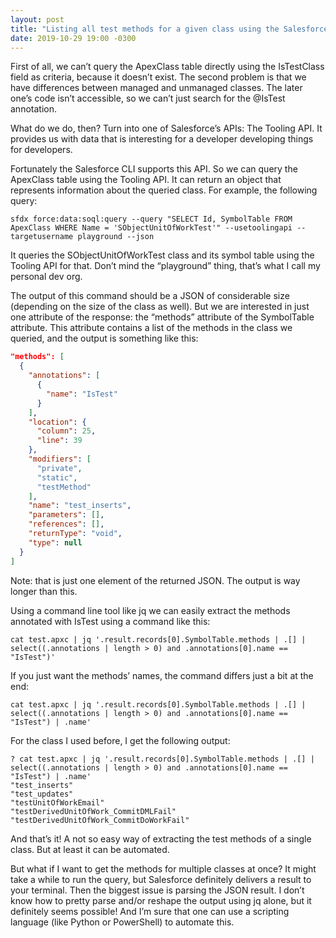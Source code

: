 ```yaml
---
layout: post
title: "Listing all test methods for a given class using the Salesforce CLI and jq"
date: 2019-10-29 19:00 -0300
---
```


First of all, we can’t query the ApexClass table directly using the IsTestClass field as criteria, because it doesn’t exist. The second problem is that we have differences between managed and unmanaged classes. The later one’s code isn’t accessible, so we can’t just search for the @IsTest annotation.

What do we do, then? Turn into one of Salesforce’s APIs: The Tooling API. It provides us with data that is interesting for a developer developing things for developers. 

Fortunately the Salesforce CLI supports this API. So we can query the ApexClass table using the Tooling API. It can return an object that represents information about the queried class. For example, the following query:

`sfdx force:data:soql:query --query "SELECT Id, SymbolTable FROM ApexClass WHERE Name = 'SObjectUnitOfWorkTest'" --usetoolingapi --targetusername playground --json`

It queries the SObjectUnitOfWorkTest class and its symbol table using the Tooling API for that. Don’t mind the “playground” thing, that’s what I call my personal dev org.

The output of this command should be a JSON of considerable size (depending on the size of the class as well). But we are interested in just one attribute of the response: the “methods” attribute of the SymbolTable attribute. This attribute contains a list of the methods in the class we queried, and the output is something like this:

```json
"methods": [
  {
    "annotations": [
      {
        "name": "IsTest"
      }
    ],
    "location": {
      "column": 25,
      "line": 39
    },
    "modifiers": [
      "private",
      "static",
      "testMethod"
    ],
    "name": "test_inserts",
    "parameters": [],
    "references": [],
    "returnType": "void",
    "type": null
  }
]
```

Note: that is just one element of the returned JSON. The output is way longer than this.

Using a command line tool like jq we can easily extract the methods annotated with IsTest using a command like this:

`cat test.apxc | jq '.result.records[0].SymbolTable.methods | .[] | select((.annotations | length > 0) and .annotations[0].name == "IsTest")'`

If you just want the methods’ names, the command differs just a bit at the end:

`cat test.apxc | jq '.result.records[0].SymbolTable.methods | .[] | select((.annotations | length > 0) and .annotations[0].name == "IsTest") | .name'`

For the class I used before, I get the following output:

```shell
? cat test.apxc | jq '.result.records[0].SymbolTable.methods | .[] | select((.annotations | length > 0) and .annotations[0].name == "IsTest") | .name'
"test_inserts"
"test_updates"
"testUnitOfWorkEmail"
"testDerivedUnitOfWork_CommitDMLFail"
"testDerivedUnitOfWork_CommitDoWorkFail"
```

And that’s it! A not so easy way of extracting the test methods of a single class. But at least it can be automated.

But what if I want to get the methods for multiple classes at once?
It might take a while to run the query, but Salesforce definitely delivers a result to your terminal. Then the biggest issue is parsing the JSON result. I don’t know how to pretty parse and/or reshape the output using jq alone, but it definitely seems possible! And I’m sure that one can use a scripting language (like Python or PowerShell) to automate this.
